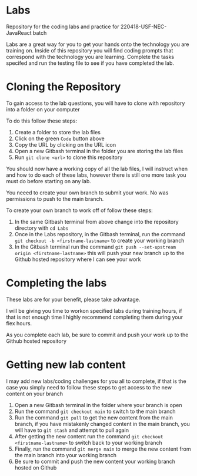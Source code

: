 # Labs
Repository for the coding labs and practice for 220418-USF-NEC-JavaReact batch

Labs are a great way for you to get your hands onto the technology you are training on. Inside of this repository you will find coding prompts that correspond with the technology you are learning. Complete the tasks specifed and run the testing file to see if you have completed the lab.

# Cloning the Repository

To gain access to the lab questions, you will have to clone with repository into a folder on your computer

To do this follow these steps:

1. Create a folder to store the lab files
2. Click on the green `Code` button above
3. Copy the URL by clicking on the URL icon
4. Open a new Gitbash terminal in the folder you are storing the lab files
5. Run `git clone <url>` to clone this repository

You should now have a working copy of all the lab files, I will instruct when and how to do each of these labs, however there is still one more task you must do before starting on any lab.

You neeed to create your own branch to submit your work. No was permissions to push to the main branch.

To create your own branch to work off of follow these steps:
1. In the same Gitbash terminal from above change into the repository directory with `cd Labs`
2. Once in the Labs repository, in the Gitbash terminal, run the command `git checkout -b <firstname-lastname>` to create your working branch
3. In the Gitbash terminal run the command `git push --set-upstream origin <firstname-lastname>` this will push your new branch up to the Github hosted repository where I can see your work

# Completing the labs

These labs are for your benefit, please take advantage.

I will be giving you time to workon specified labs during training hours, if that is not enough time I highly recommend completing them during your flex hours.

As you complete each lab, be sure to commit and push your work up to the Github hosted repository

# Getting new lab content

I may add new labs/coding challenges for you all to complete, if that is the case you simply need to follow these steps to get access to the new content on your branch
1. Open a new Gitbash terminal in the folder where your branch is open
2. Run the command `git checkout main` to switch to the main branch
3. Run the command `git pull` to get the new content from the main branch, if you have mistakenly changed content in the main branch, you will have to `git stash` and attempt to pull again
4. After getting the new content run the command `git checkout <firstname-lastname>` to switch back to your working branch
5. Finally, run the command `git merge main` to merge the new content from the main branch into your working branch
6. Be sure to commit and push the new content your working branch hosted on Github


